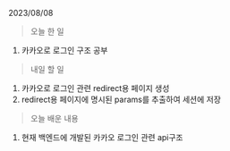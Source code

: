 2023/08/08
> 오늘 한 일
1. 카카오로 로그인 구조 공부

> 내일 할 일
1. 카카오로 로그인 관련 redirect용 페이지 생성
2. redirect용 페이지에 명시된 params를 추출하여 세션에 저장

> 오늘 배운 내용
1. 현재 백엔드에 개발된 카카오 로그인 관련 api구조